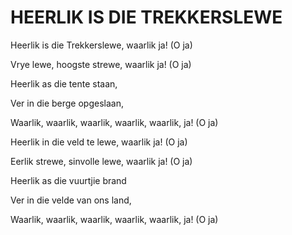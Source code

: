 # HEERLIK IS DIE TREKKERSLEWE

Heerlik is die Trekkerslewe, waarlik ja! (O ja)

Vrye lewe, hoogste strewe, waarlik ja! (O ja)

Heerlik as die tente staan,

Ver in die berge opgeslaan,

Waarlik, waarlik, waarlik, waarlik, waarlik, ja! (O ja)


Heerlik in die veld te lewe, waarlik ja! (O ja)

Eerlik strewe, sinvolle lewe, waarlik ja! (O ja)

Heerlik as die vuurtjie brand

Ver in die velde van ons land,

Waarlik, waarlik, waarlik, waarlik, waarlik, ja! (O ja)

